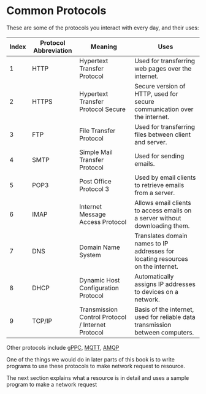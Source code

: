 # Common Protocols

These are some of the protocols you interact with every day, and their uses:

| Index | Protocol Abbreviation | Meaning                                           | Uses                                                                            |
| ----- | --------------------- | ------------------------------------------------- | ------------------------------------------------------------------------------- |
| 1     | HTTP                  | Hypertext Transfer Protocol                       | Used for transferring web pages over the internet.                              |
| 2     | HTTPS                 | Hypertext Transfer Protocol Secure                | Secure version of HTTP, used for secure communication over the internet.        |
| 3     | FTP                   | File Transfer Protocol                            | Used for transferring files between client and server.                          |
| 4     | SMTP                  | Simple Mail Transfer Protocol                     | Used for sending emails.                                                        |
| 5     | POP3                  | Post Office Protocol 3                            | Used by email clients to retrieve emails from a server.                         |
| 6     | IMAP                  | Internet Message Access Protocol                  | Allows email clients to access emails on a server without downloading them.     |
| 7     | DNS                   | Domain Name System                                | Translates domain names to IP addresses for locating resources on the internet. |
| 8     | DHCP                  | Dynamic Host Configuration Protocol               | Automatically assigns IP addresses to devices on a network.                     |
| 9     | TCP/IP                | Transmission Control Protocol / Internet Protocol | Basis of the internet, used for reliable data transmission between computers.   |

Other protocols include [gPPC](https://grpc.io/), [MQTT](https://mqtt.org/),
[AMQP](https://www.amqp.org/)

One of the things we would do in later parts of this book is to write
programs to use these protocols to make network request to resource.

The next section explains what a resource is in detail and uses a sample program
to make a network request
